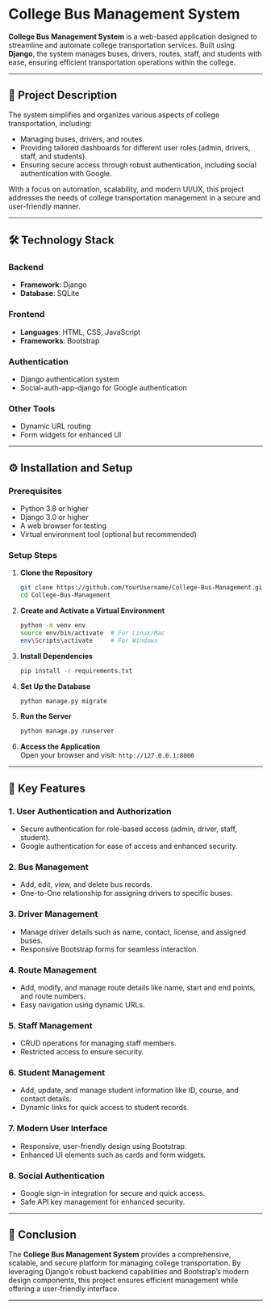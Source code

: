 
# College Bus Management System  

**College Bus Management System** is a web-based application designed to streamline and automate college transportation services. Built using **Django**, the system manages buses, drivers, routes, staff, and students with ease, ensuring efficient transportation operations within the college.  

---

## 🚀 Project Description  

The system simplifies and organizes various aspects of college transportation, including:  
- Managing buses, drivers, and routes.  
- Providing tailored dashboards for different user roles (admin, drivers, staff, and students).  
- Ensuring secure access through robust authentication, including social authentication with Google.  

With a focus on automation, scalability, and modern UI/UX, this project addresses the needs of college transportation management in a secure and user-friendly manner.  

---

## 🛠️ Technology Stack  

### **Backend**  
- **Framework**: Django  
- **Database**: SQLite  

### **Frontend**  
- **Languages**: HTML, CSS, JavaScript  
- **Frameworks**: Bootstrap  

### **Authentication**  
- Django authentication system  
- Social-auth-app-django for Google authentication  

### **Other Tools**  
- Dynamic URL routing  
- Form widgets for enhanced UI  

---

## ⚙️ Installation and Setup  

### **Prerequisites**  
- Python 3.8 or higher  
- Django 3.0 or higher  
- A web browser for testing  
- Virtual environment tool (optional but recommended)  

### **Setup Steps**  

1. **Clone the Repository**  
   ```bash  
   git clone https://github.com/YourUsername/College-Bus-Management.git  
   cd College-Bus-Management  
   ```  

2. **Create and Activate a Virtual Environment**  
   ```bash  
   python -m venv env  
   source env/bin/activate  # For Linux/Mac  
   env\Scripts\activate     # For Windows  
   ```  

3. **Install Dependencies**  
   ```bash  
   pip install -r requirements.txt  
   ```  

4. **Set Up the Database**  
   ```bash  
   python manage.py migrate  
   ```  

5. **Run the Server**  
   ```bash  
   python manage.py runserver  
   ```  

6. **Access the Application**  
   Open your browser and visit: `http://127.0.0.1:8000`  

---

## 🌟 Key Features  

### 1. **User Authentication and Authorization**  
- Secure authentication for role-based access (admin, driver, staff, student).  
- Google authentication for ease of access and enhanced security.  

### 2. **Bus Management**  
- Add, edit, view, and delete bus records.  
- One-to-One relationship for assigning drivers to specific buses.  

### 3. **Driver Management**  
- Manage driver details such as name, contact, license, and assigned buses.  
- Responsive Bootstrap forms for seamless interaction.  

### 4. **Route Management**  
- Add, modify, and manage route details like name, start and end points, and route numbers.  
- Easy navigation using dynamic URLs.  

### 5. **Staff Management**  
- CRUD operations for managing staff members.  
- Restricted access to ensure security.  

### 6. **Student Management**  
- Add, update, and manage student information like ID, course, and contact details.  
- Dynamic links for quick access to student records.  

### 7. **Modern User Interface**  
- Responsive, user-friendly design using Bootstrap.  
- Enhanced UI elements such as cards and form widgets.  

### 8. **Social Authentication**  
- Google sign-in integration for secure and quick access.  
- Safe API key management for enhanced security.  

---

## 📄 Conclusion  

The **College Bus Management System** provides a comprehensive, scalable, and secure platform for managing college transportation. By leveraging Django’s robust backend capabilities and Bootstrap’s modern design components, this project ensures efficient management while offering a user-friendly interface.  

---  

